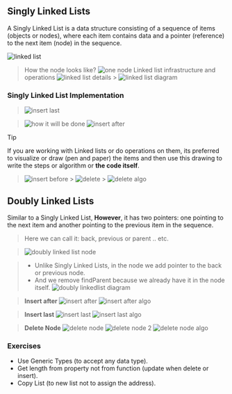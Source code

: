 ## Singly Linked Lists

A Singly Linked List is a data structure consisting of a sequence of items (objects or nodes), where each item contains data and a pointer (reference) to the next item (node) in the sequence.

![linked list](linked-list.png)

> How the node looks like? ![one node](node.png)
> Linked list infrastructure and operations ![linked list details](details.png) > ![linked list diagram](linkedlist-diagram.png)

### Singly Linked List Implementation

> ![insert last](insertlast.png)

> ![how it will be done](insert-after.png) ![insert after](insert-after-algo.png)

> [!TIP]
> If you are working with Linked lists or do operations on them, its preferred to visualize or draw (pen and paper) the items and then use this drawing to write the steps or algorithm or **the code itself**.

> ![insert before](insert-before.png) > ![delete](delete-node.png) > ![delete algo](delete-node-algo.png)

## Doubly Linked Lists

Similar to a Singly Linked List, **However**, it has two pointers: one pointing to the next item and another pointing to the previous item in the sequence.

> Here we can call it: back, previous or parent .. etc.

> ![doubly linked list node](doubly-linkedlist.png)

> - Unlike Singly Linked Lists, in the node we add pointer to the back or previous node.
> - And we remove findParent because we already have it in the node itself.
>   ![doubly linkedlist diagram](doubly-linkedlist-diagram.png)

> **Insert after** ![insert after](doubly-insert-after.png) ![insert after algo](doubly-insert-after-algo.png)

> **Insert last** ![insert last](doubly-insert-last.png) ![insert last algo](doubly-insert-last-algo.png)

> **Delete Node** ![delete node](doubly-delete.png) ![delete node 2](doubly-delete2.png) ![delete node algo](doubly-delete-algo.png)

### Exercises

- Use Generic Types (to accept any data type).
- Get length from property not from function (update when delete or insert).
- Copy List (to new list not to assign the address).
